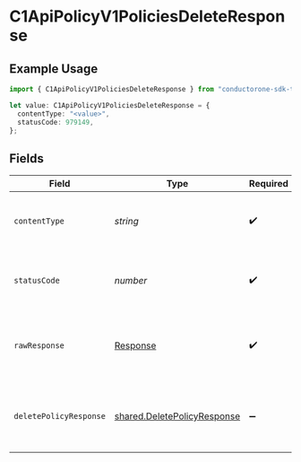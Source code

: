 # C1ApiPolicyV1PoliciesDeleteResponse

## Example Usage

```typescript
import { C1ApiPolicyV1PoliciesDeleteResponse } from "conductorone-sdk-typescript/sdk/models/operations";

let value: C1ApiPolicyV1PoliciesDeleteResponse = {
  contentType: "<value>",
  statusCode: 979149,
};
```

## Fields

| Field                                                                             | Type                                                                              | Required                                                                          | Description                                                                       |
| --------------------------------------------------------------------------------- | --------------------------------------------------------------------------------- | --------------------------------------------------------------------------------- | --------------------------------------------------------------------------------- |
| `contentType`                                                                     | *string*                                                                          | :heavy_check_mark:                                                                | HTTP response content type for this operation                                     |
| `statusCode`                                                                      | *number*                                                                          | :heavy_check_mark:                                                                | HTTP response status code for this operation                                      |
| `rawResponse`                                                                     | [Response](https://developer.mozilla.org/en-US/docs/Web/API/Response)             | :heavy_check_mark:                                                                | Raw HTTP response; suitable for custom response parsing                           |
| `deletePolicyResponse`                                                            | [shared.DeletePolicyResponse](../../../sdk/models/shared/deletepolicyresponse.md) | :heavy_minus_sign:                                                                | Empty response with a status code indicating success.                             |